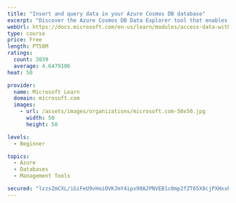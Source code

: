 ```yaml
---
title: "Insert and query data in your Azure Cosmos DB database"
excerpt: "Discover the Azure Cosmos DB Data Explorer tool that enables you to add or modify data. Create stored procedures in JavaScript."
webUrl: https://docs.microsoft.com/en-us/learn/modules/access-data-with-cosmos-db-and-sql-api/
type: course
price: Free
length: PT58M
ratings:
  count: 3039
  average: 4.6479106
heat: 50

provider:
  name: Microsoft Learn
  domain: microsoft.com
  images:
    - url: /assets/images/organizations/microsoft.com-50x50.jpg
      width: 50
      height: 50

levels:
  - Beginner

topics:
  - Azure
  - Databases
  - Management Tools

secured: "lzzsZmCXL/iGiFeU9vHoiOVKJmY4ipx90A2PNVEB1c0mp2fZT65X8cjPXHxxbYi3GPTcXDG6PzexKBAypASRwrLARMnz4U80QgN1b0lae4ajG7URZoUjJlL0E+M1bCecXeZkLFbJktCXE9MYX0WInLF+9HTGSoSt4kb2MblIykfi+h+c7BBm/O+Rp3/ITre9YBWGwWM+O3QIHq9OLUlwLzNIci5UiBMkZrH6577JwQBi55nEqAEGsNaTqjnJtuQNZ9DtzZqHUDbPg1E3nS4gqV6oabqaHxPMLtoLNl42C7bwoaOAnsH2oZR/Tv36wtctW0CSCDvOf5iN+XIPljmpzocWL5SQUHw+ipeRfNAB40Rr4wLr2ZZTGMWMQRnF/Gdn3xWOacXnTuWsSN7m5FKPd/u0BylV8wp+gVi3mA6r21E=;6k67VdPY6uXUQOpJUBsG4w=="
---
```


